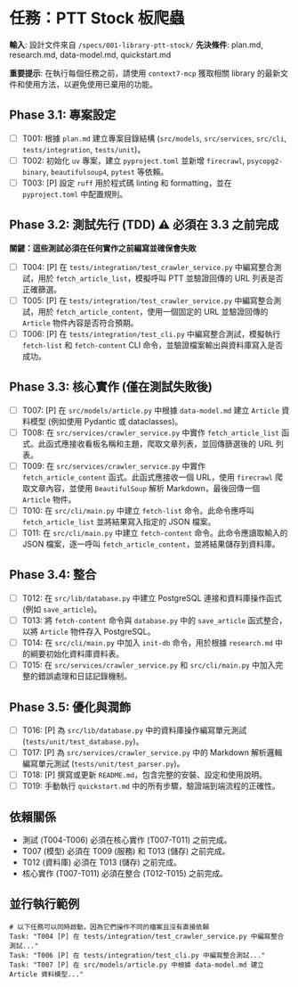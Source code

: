 # 任務：PTT Stock 板爬蟲

**輸入**: 設計文件來自 `/specs/001-library-ptt-stock/`
**先決條件**: plan.md, research.md, data-model.md, quickstart.md

**重要提示**: 在執行每個任務之前，請使用 `context7-mcp` 獲取相關 library 的最新文件和使用方法，以避免使用已棄用的功能。

## Phase 3.1: 專案設定
- [ ] T001: 根據 `plan.md` 建立專案目錄結構 (`src/models`, `src/services`, `src/cli`, `tests/integration`, `tests/unit`)。
- [ ] T002: 初始化 `uv` 專案，建立 `pyproject.toml` 並新增 `firecrawl`, `psycopg2-binary`, `beautifulsoup4`, `pytest` 等依賴。
- [ ] T003: [P] 設定 `ruff` 用於程式碼 linting 和 formatting，並在 `pyproject.toml` 中配置規則。

## Phase 3.2: 測試先行 (TDD) ⚠️ 必須在 3.3 之前完成
**關鍵：這些測試必須在任何實作之前編寫並確保會失敗**
- [ ] T004: [P] 在 `tests/integration/test_crawler_service.py` 中編寫整合測試，用於 `fetch_article_list`，模擬呼叫 PTT 並驗證回傳的 URL 列表是否正確篩選。
- [ ] T005: [P] 在 `tests/integration/test_crawler_service.py` 中編寫整合測試，用於 `fetch_article_content`，使用一個固定的 URL 並驗證回傳的 `Article` 物件內容是否符合預期。
- [ ] T006: [P] 在 `tests/integration/test_cli.py` 中編寫整合測試，模擬執行 `fetch-list` 和 `fetch-content` CLI 命令，並驗證檔案輸出與資料庫寫入是否成功。

## Phase 3.3: 核心實作 (僅在測試失敗後)
- [ ] T007: [P] 在 `src/models/article.py` 中根據 `data-model.md` 建立 `Article` 資料模型 (例如使用 Pydantic 或 dataclasses)。
- [ ] T008: 在 `src/services/crawler_service.py` 中實作 `fetch_article_list` 函式。此函式應接收看板名稱和主題，爬取文章列表，並回傳篩選後的 URL 列表。
- [ ] T009: 在 `src/services/crawler_service.py` 中實作 `fetch_article_content` 函式。此函式應接收一個 URL，使用 `firecrawl` 爬取文章內容，並使用 `BeautifulSoup` 解析 Markdown，最後回傳一個 `Article` 物件。
- [ ] T010: 在 `src/cli/main.py` 中建立 `fetch-list` 命令。此命令應呼叫 `fetch_article_list` 並將結果寫入指定的 JSON 檔案。
- [ ] T011: 在 `src/cli/main.py` 中建立 `fetch-content` 命令。此命令應讀取輸入的 JSON 檔案，逐一呼叫 `fetch_article_content`，並將結果儲存到資料庫。

## Phase 3.4: 整合
- [ ] T012: 在 `src/lib/database.py` 中建立 PostgreSQL 連接和資料庫操作函式 (例如 `save_article`)。
- [ ] T013: 將 `fetch-content` 命令與 `database.py` 中的 `save_article` 函式整合，以將 `Article` 物件存入 PostgreSQL。
- [ ] T014: 在 `src/cli/main.py` 中加入 `init-db` 命令，用於根據 `research.md` 中的綱要初始化資料庫資料表。
- [ ] T015: 在 `src/services/crawler_service.py` 和 `src/cli/main.py` 中加入完整的錯誤處理和日誌記錄機制。

## Phase 3.5: 優化與潤飾
- [ ] T016: [P] 為 `src/lib/database.py` 中的資料庫操作編寫單元測試 (`tests/unit/test_database.py`)。
- [ ] T017: [P] 為 `src/services/crawler_service.py` 中的 Markdown 解析邏輯編寫單元測試 (`tests/unit/test_parser.py`)。
- [ ] T018: [P] 撰寫或更新 `README.md`，包含完整的安裝、設定和使用說明。
- [ ] T019: 手動執行 `quickstart.md` 中的所有步驟，驗證端到端流程的正確性。

## 依賴關係
- 測試 (T004-T006) 必須在核心實作 (T007-T011) 之前完成。
- T007 (模型) 必須在 T009 (服務) 和 T013 (儲存) 之前完成。
- T012 (資料庫) 必須在 T013 (儲存) 之前完成。
- 核心實作 (T007-T011) 必須在整合 (T012-T015) 之前完成。

## 並行執行範例
```
# 以下任務可以同時啟動，因為它們操作不同的檔案且沒有直接依賴
Task: "T004 [P] 在 tests/integration/test_crawler_service.py 中編寫整合測試..."
Task: "T006 [P] 在 tests/integration/test_cli.py 中編寫整合測試..."
Task: "T007 [P] 在 src/models/article.py 中根據 data-model.md 建立 Article 資料模型..."
```
